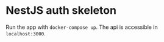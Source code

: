 # NestJS auth skeleton

Run the app with `docker-compose up`. The api is accessible in `localhost:3000`.
